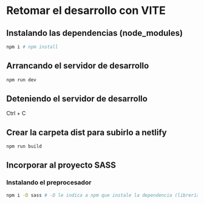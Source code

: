 # Retomar el desarrollo con VITE

## Instalando las dependencias (node_modules)

```sh
npm i # npm install
```

## Arrancando el servidor de desarrollo

```sh
npm run dev
```

## Deteniendo el servidor de desarrollo

Ctrl + C

## Crear la carpeta dist para subirlo a netlify

```sh
npm run build
```

## Incorporar al proyecto SASS


### Instalando el preprocesador

```sh
npm i -D sass # -D le indica a npm que instale la dependencia (librería) como desarrollo
```